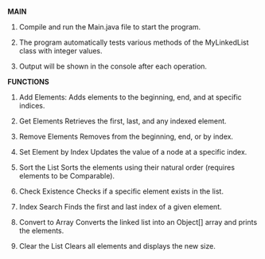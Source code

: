 **MAIN**
1. Compile and run the Main.java file to start the program.

2. The program automatically tests various methods of the MyLinkedList class with integer values.

3. Output will be shown in the console after each operation.

**FUNCTIONS**
1. Add Elements:
    Adds elements to the beginning, end, and at specific indices.

2. Get Elements
   Retrieves the first, last, and any indexed element.

3. Remove Elements
   Removes from the beginning, end, or by index.

4. Set Element by Index
   Updates the value of a node at a specific index.

5. Sort the List
    Sorts the elements using their natural order (requires elements to be Comparable).

6. Check Existence
    Checks if a specific element exists in the list.

7. Index Search
    Finds the first and last index of a given element.

8. Convert to Array
    Converts the linked list into an Object[] array and prints the elements.

9. Clear the List
    Clears all elements and displays the new size.


